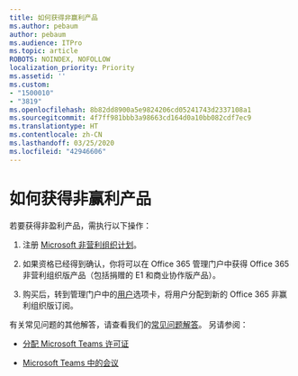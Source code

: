 ```yaml
---
title: 如何获得非赢利产品
ms.author: pebaum
author: pebaum
ms.audience: ITPro
ms.topic: article
ROBOTS: NOINDEX, NOFOLLOW
localization_priority: Priority
ms.assetid: ''
ms.custom:
- "1500010"
- "3819"
ms.openlocfilehash: 8b82dd8900a5e9824206cd05241743d2337108a1
ms.sourcegitcommit: 4f7ff981bbb3a98663cd164d0a10bb082cdf7ec9
ms.translationtype: HT
ms.contentlocale: zh-CN
ms.lasthandoff: 03/25/2020
ms.locfileid: "42946606"
---
```

# <a name="how-to-get-nonprofit-offers"></a>如何获得非赢利产品

若要获得非盈利产品，需执行以下操作：

1. 注册 [Microsoft 非营利组织计划](https://go.microsoft.com/fwlink/p/?linkid=2008962)。

2. 如果资格已经得到确认，你将可以在 Office 365 管理门户中获得 Office 365 非营利组织版产品（包括捐赠的 E1 和商业协作版产品）。

3. 购买后，转到管理门户中的[用户](https://admin.microsoft.com/Adminportal/Home#/users)选项卡，将用户分配到新的 Office 365 非赢利组织版订阅。

有关常见问题的其他解答，请查看我们的[常见问题解答](https://www.microsoft.com/microsoft-365/nonprofit/office-365-nonprofit#coreui-heading-67lnrlz)。 另请参阅：

- [分配 Microsoft Teams 许可证](https://docs.microsoft.com/MicrosoftTeams/assign-teams-licenses)

- [Microsoft Teams 中的会议](https://docs.microsoft.com/MicrosoftTeams/tutorial-meetings-in-teams)